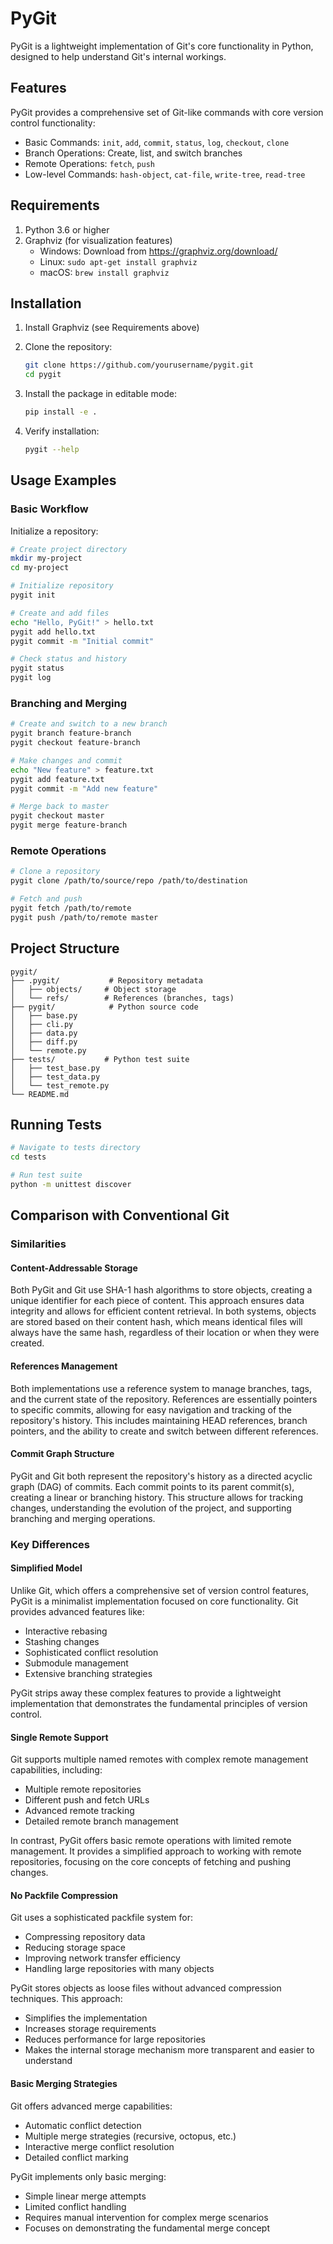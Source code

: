 # PyGit

PyGit is a lightweight implementation of Git's core functionality in Python, designed to help understand Git's internal workings.

## Features

PyGit provides a comprehensive set of Git-like commands with core version control functionality:

- Basic Commands: `init`, `add`, `commit`, `status`, `log`, `checkout`, `clone`
- Branch Operations: Create, list, and switch branches
- Remote Operations: `fetch`, `push`
- Low-level Commands: `hash-object`, `cat-file`, `write-tree`, `read-tree`

## Requirements

1. Python 3.6 or higher
2. Graphviz (for visualization features)
   - Windows: Download from https://graphviz.org/download/
   - Linux: `sudo apt-get install graphviz`
   - macOS: `brew install graphviz`

## Installation

1. Install Graphviz (see Requirements above)

2. Clone the repository:
   ```bash
   git clone https://github.com/yourusername/pygit.git
   cd pygit
   ```

3. Install the package in editable mode:
   ```bash
   pip install -e .
   ```

4. Verify installation:
   ```bash
   pygit --help
   ```

## Usage Examples

### Basic Workflow

Initialize a repository:
```bash
# Create project directory
mkdir my-project
cd my-project

# Initialize repository
pygit init

# Create and add files
echo "Hello, PyGit!" > hello.txt
pygit add hello.txt
pygit commit -m "Initial commit"

# Check status and history
pygit status
pygit log
```

### Branching and Merging

```bash
# Create and switch to a new branch
pygit branch feature-branch
pygit checkout feature-branch

# Make changes and commit
echo "New feature" > feature.txt
pygit add feature.txt
pygit commit -m "Add new feature"

# Merge back to master
pygit checkout master
pygit merge feature-branch
```

### Remote Operations

```bash
# Clone a repository
pygit clone /path/to/source/repo /path/to/destination

# Fetch and push
pygit fetch /path/to/remote
pygit push /path/to/remote master
```

## Project Structure

```
pygit/
├── .pygit/           # Repository metadata
│   ├── objects/     # Object storage
│   └── refs/        # References (branches, tags)
├── pygit/            # Python source code
│   ├── base.py
│   ├── cli.py
│   ├── data.py
│   ├── diff.py
│   └── remote.py
├── tests/           # Python test suite
│   ├── test_base.py
│   ├── test_data.py
│   └── test_remote.py
└── README.md
```

## Running Tests

```bash
# Navigate to tests directory
cd tests

# Run test suite
python -m unittest discover
```

## Comparison with Conventional Git

### Similarities

#### Content-Addressable Storage
Both PyGit and Git use SHA-1 hash algorithms to store objects, creating a unique identifier for each piece of content. This approach ensures data integrity and allows for efficient content retrieval. In both systems, objects are stored based on their content hash, which means identical files will always have the same hash, regardless of their location or when they were created.

#### References Management
Both implementations use a reference system to manage branches, tags, and the current state of the repository. References are essentially pointers to specific commits, allowing for easy navigation and tracking of the repository's history. This includes maintaining HEAD references, branch pointers, and the ability to create and switch between different references.

#### Commit Graph Structure
PyGit and Git both represent the repository's history as a directed acyclic graph (DAG) of commits. Each commit points to its parent commit(s), creating a linear or branching history. This structure allows for tracking changes, understanding the evolution of the project, and supporting branching and merging operations.

### Key Differences

#### Simplified Model
Unlike Git, which offers a comprehensive set of version control features, PyGit is a minimalist implementation focused on core functionality. Git provides advanced features like:
- Interactive rebasing
- Stashing changes
- Sophisticated conflict resolution
- Submodule management
- Extensive branching strategies

PyGit strips away these complex features to provide a lightweight implementation that demonstrates the fundamental principles of version control.

#### Single Remote Support
Git supports multiple named remotes with complex remote management capabilities, including:
- Multiple remote repositories
- Different push and fetch URLs
- Advanced remote tracking
- Detailed remote branch management

In contrast, PyGit offers basic remote operations with limited remote management. It provides a simplified approach to working with remote repositories, focusing on the core concepts of fetching and pushing changes.

#### No Packfile Compression
Git uses a sophisticated packfile system for:
- Compressing repository data
- Reducing storage space
- Improving network transfer efficiency
- Handling large repositories with many objects

PyGit stores objects as loose files without advanced compression techniques. This approach:
- Simplifies the implementation
- Increases storage requirements
- Reduces performance for large repositories
- Makes the internal storage mechanism more transparent and easier to understand

#### Basic Merging Strategies
Git offers advanced merge capabilities:
- Automatic conflict detection
- Multiple merge strategies (recursive, octopus, etc.)
- Interactive merge conflict resolution
- Detailed conflict marking

PyGit implements only basic merging:
- Simple linear merge attempts
- Limited conflict handling
- Requires manual intervention for complex merge scenarios
- Focuses on demonstrating the fundamental merge concept

